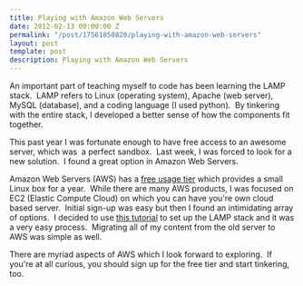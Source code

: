 ```yaml
---
title: Playing with Amazon Web Servers
date: 2012-02-13 00:00:00 Z
permalink: "/post/17561850820/playing-with-amazon-web-servers"
layout: post
template: post
description: Playing with Amazon Web Servers
---
```


<p>An important part of teaching myself to code has been learning the LAMP stack.  LAMP refers to Linux (operating system), Apache (web server), MySQL (database), and a coding language (I used python).  By tinkering with the entire stack, I developed a better sense of how the components fit together.</p>&#13;
<p>This past year I was fortunate enough to have free access to an awesome server, which was  a perfect sandbox.  Last week, I was forced to look for a new solution.  I found a great option in Amazon Web Servers.</p>&#13;
<p>Amazon Web Servers (AWS) has a <a href="https://aws.amazon.com/free/" target="_blank">free usage tier</a> which provides a small Linux box for a year.  While there are many AWS products, I was focused on EC2 (Elastic Compute Cloud) on which you can have you're own cloud based server.  Initial sign-up was easy but then I found an intimidating array of options.  I decided to use <a href="http://www.robotmedia.net/2011/04/how-to-create-an-amazon-ec2-instance-with-apache-php-and-mysql-lamp/" target="_blank">this tutorial</a> to set up the LAMP stack and it was a very easy process.  Migrating all of my content from the old server to AWS was simple as well.</p>&#13;
<p>There are myriad aspects of AWS which I look forward to exploring.  If you're at all curious, you should sign up for the free tier and start tinkering, too.</p> 